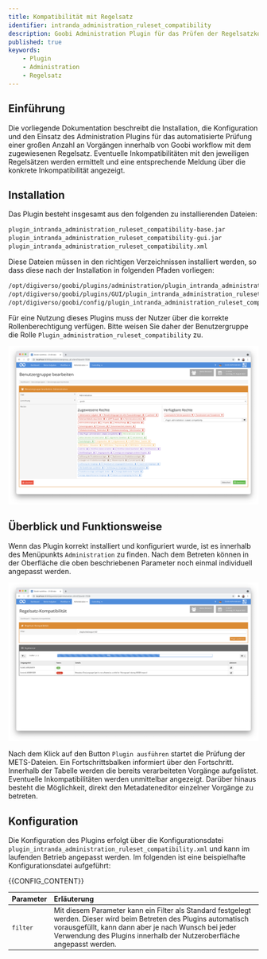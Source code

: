 ```yaml
---
title: Kompatibilität mit Regelsatz
identifier: intranda_administration_ruleset_compatibility
description: Goobi Administration Plugin für das Prüfen der Regelsatzkompatibilität für mehrere Vorgänge
published: true
keywords:
    - Plugin
    - Administration
    - Regelsatz
---
```

## Einführung
Die vorliegende Dokumentation beschreibt die Installation, die Konfiguration und den Einsatz des Administration Plugins für das automatisierte Prüfung einer großen Anzahl an Vorgängen innerhalb von Goobi workflow mit dem zugewiesenen Regelsatz. Eventuelle Inkompatibilitäten mit den jeweiligen Regelsätzen werden ermittelt und eine entsprechende Meldung über die konkrete Inkompatibilität angezeigt.


## Installation
Das Plugin besteht insgesamt aus den folgenden zu installierenden Dateien:

```bash
plugin_intranda_administration_ruleset_compatibility-base.jar
plugin_intranda_administration_ruleset_compatibility-gui.jar
plugin_intranda_administration_ruleset_compatibility.xml
```

Diese Dateien müssen in den richtigen Verzeichnissen installiert werden, so dass diese nach der Installation in folgenden Pfaden vorliegen:

```bash
/opt/digiverso/goobi/plugins/administration/plugin_intranda_administration_ruleset_compatibility-base.jar
/opt/digiverso/goobi/plugins/GUI/plugin_intranda_administration_ruleset_compatibility-gui.jar
/opt/digiverso/goobi/config/plugin_intranda_administration_ruleset_compatibility.xml
```

Für eine Nutzung dieses Plugins muss der Nutzer über die korrekte Rollenberechtigung verfügen. Bitte weisen Sie daher der Benutzergruppe die Rolle `Plugin_administration_ruleset_compatibility` zu.

![Korrekt zugewiesene Rolle für die Nutzer](screen2_de.png)


## Überblick und Funktionsweise
Wenn das Plugin korrekt installiert und konfiguriert wurde, ist es innerhalb des Menüpunkts `Administration` zu finden. Nach dem Betreten können in der Oberfläche die oben beschriebenen Parameter noch einmal individuell angepasst werden.

![Nutzeroberfläche des Plugins](screen1_de.png)

Nach dem Klick auf den Button `Plugin ausführen` startet die Prüfung der METS-Dateien. Ein Fortschrittsbalken informiert über den Fortschritt. Innerhalb der Tabelle werden die bereits verarbeiteten Vorgänge aufgelistet. Eventuelle Inkompatibilitäten werden unmittelbar angezeigt. Darüber hinaus besteht die Möglichkeit, direkt den Metadateneditor einzelner Vorgänge zu betreten.


## Konfiguration
Die Konfiguration des Plugins erfolgt über die Konfigurationsdatei `plugin_intranda_administration_ruleset_compatibility.xml` und kann im laufenden Betrieb angepasst werden. Im folgenden ist eine beispielhafte Konfigurationsdatei aufgeführt:

{{CONFIG_CONTENT}}

| Parameter | Erläuterung |
| :--- | :--- |
| `filter` | Mit diesem Parameter kann ein Filter als Standard festgelegt werden. Dieser wird beim Betreten des Plugins automatisch vorausgefüllt, kann dann aber je nach Wunsch bei jeder Verwendung des Plugins innerhalb der Nutzeroberfläche angepasst werden. |
